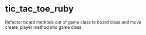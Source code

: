 # tic_tac_toe_ruby
Refactor board methods out of game class to board class and move create_player method into game class.
